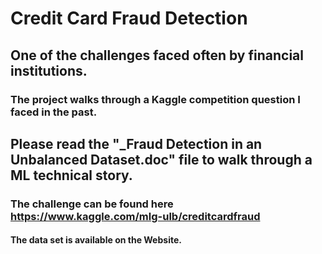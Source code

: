 # Credit Card Fraud Detection
## One of the challenges faced often by financial institutions.
### The project walks through a Kaggle competition question I faced in the past. 
## Please read the "_Fraud Detection in an Unbalanced Dataset.doc" file to walk through a ML technical story.
### The challenge can be found here  https://www.kaggle.com/mlg-ulb/creditcardfraud

#### The data set is available on the Website.



